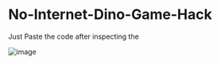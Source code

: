 # No-Internet-Dino-Game-Hack

Just Paste the code after inspecting the

![image](https://user-images.githubusercontent.com/25906435/132099370-fa0f7508-42f8-48cd-a492-66ab42364a40.png)
